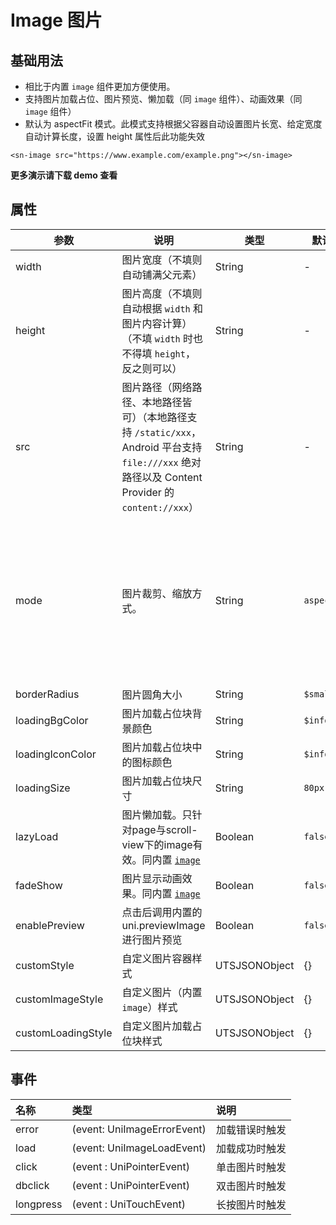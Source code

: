 # Image 图片

## 基础用法

- 相比于内置 `image` 组件更加方便使用。
- 支持图片加载占位、图片预览、懒加载（同 `image` 组件）、动画效果（同 `image` 组件）
- 默认为 aspectFit 模式。此模式支持根据父容器自动设置图片长宽、给定宽度自动计算长度，设置 height 属性后此功能失效

```vue
<sn-image src="https://www.example.com/example.png"></sn-image>
```

**更多演示请下载 demo 查看**

## 属性

| 参数               | 说明                                                         | 类型          | 默认值      | 可选值                                                       |
| ------------------ | ------------------------------------------------------------ | ------------- | ----------- | ------------------------------------------------------------ |
| width              | 图片宽度（不填则自动铺满父元素）                             | String        | -           | -                                                            |
| height             | 图片高度（不填则自动根据 `width` 和图片内容计算）（不填 `width` 时也不得填 `height`，反之则可以） | String        | -           | -                                                            |
| src                | 图片路径（网络路径、本地路径皆可）（本地路径支持 `/static/xxx`，Android 平台支持`file:///xxx` 绝对路径以及 Content Provider 的`content://xxx`） | String        | -           | -                                                            |
| mode               | 图片裁剪、缩放方式。                                         | String        | `aspectFit` | `scaleToFill` \| `aspectFit` \| `aspectFill` \| `widthFix` \| `heightFix` \| `top` \| `bottom` \| `center` \| `left` \| `right` \| `top left` \| `top right` \| `bottom left` \| `bottom right` |
| borderRadius       | 图片圆角大小                                                 | String        | `$small`    | -                                                            |
| loadingBgColor     | 图片加载占位块背景颜色                                       | String        | `$info`     | -                                                            |
| loadingIconColor   | 图片加载占位块中的图标颜色                                   | String        | `$infoDark` | -                                                            |
| loadingSize        | 图片加载占位块尺寸                                           | String        | `80px`      | -                                                            |
| lazyLoad           | 图片懒加载。只针对page与scroll-view下的image有效。同内置 [`image`](https://doc.dcloud.net.cn/uni-app-x/component/image.html#%E5%B1%9E%E6%80%A7) | Boolean       | `false`     | `true` \| `false`                                            |
| fadeShow           | 图片显示动画效果。同内置 [`image`](https://doc.dcloud.net.cn/uni-app-x/component/image.html#%E5%B1%9E%E6%80%A7) | Boolean       | `false`     | `true` \| `false`                                            |
| enablePreview      | 点击后调用内置的 uni.previewImage 进行图片预览               | Boolean       | `false`     | `true` \| `false`                                            |
| customStyle        | 自定义图片容器样式                                           | UTSJSONObject | {}          | -                                                            |
| customImageStyle   | 自定义图片（内置 `image`）样式                               | UTSJSONObject | {}          | -                                                            |
| customLoadingStyle | 自定义图片加载占位块样式                                     | UTSJSONObject | {}          | -                                                            |

## 事件

| 名称      | 类型                        | 说明           |
| :-------- | :-------------------------- | :------------- |
| error     | (event: UniImageErrorEvent) | 加载错误时触发 |
| load      | (event: UniImageLoadEvent)  | 加载成功时触发 |
| click     | (event : UniPointerEvent)   | 单击图片时触发 |
| dbclick   | (event : UniPointerEvent)   | 双击图片时触发 |
| longpress | (event : UniTouchEvent)     | 长按图片时触发 |

<DemoPhone name="sn-image" />